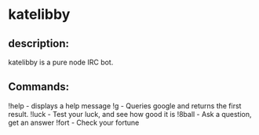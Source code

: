 katelibby
=========


description:
---
katelibby is a pure node IRC bot. 



Commands: 
---

!help     - displays a help message 
!g        - Queries google and returns the first result. 
!luck     - Test your luck, and see how good it is
!8ball    - Ask a question, get an answer
!fort     - Check your fortune

